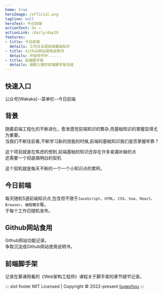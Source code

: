 ```yaml
---
home: true
heroImage: /official.png
tagline: null
heroText: 今日前端
actionText: Go →
actionLink: /daily/day29
features:
- title: 今日前端
  details: 工作日五道前端基础知识
- title: Github网站使用说明书
  details: 开始写作中......
- title: 前端脚手架
  details: 细致入微的前端脚手架总结
---
```

## 快速入口

公众号[Wakaka]--菜单栏--今日前端
## 背景
随着前端工程化的不断进化，愈发感觉前端知识的繁杂,而基础知识的掌握显得尤为重要。  
当我们不断往前看,不断学习新的技能的时候,前端的基础知识我们是否掌握牢靠？    

这个项目就是在焦虑的想到,前端基础的知识还存在许多查漏补缺的点     
还需要一个彻底搞明白的契机    

这个契机就是每天不断的一个一个小知识点的累积。  

## 今日前端
每天随机5道前端知识点,包含但不限于`JavaScript`、`HTML`、`CSS`、`Vue`、`React`、`Browser`、`编程概念`等。   
于每个工作日随机发布。

## Github网站食用
Github网站功能记录。    
争取沉淀成Github网站使用说明书。


## 前端脚手架
记录在慕课网看的《Web架构工程师》课程关于脚手架的章节细节记录。


::: slot footer
MIT Licensed | Copyright © 2022-present [liugezhou](https://github.com/liugezhou)
:::